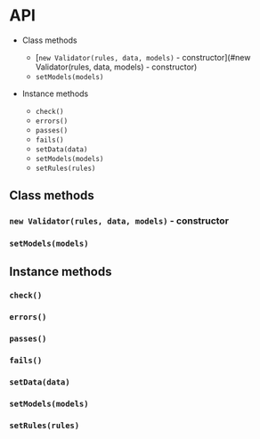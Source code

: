 # API

* Class methods
	* [`new Validator(rules, data, models)` - constructor](#new Validator(rules, data, models) - constructor)
	* `setModels(models)`

* Instance methods

	* `check()`
	* `errors()`
	* `passes()`
	* `fails()`
	* `setData(data)`
	* `setModels(models)`
	* `setRules(rules)`

## Class methods

### `new Validator(rules, data, models)` - constructor

### `setModels(models)`


## Instance methods

### `check()`

### `errors()`

### `passes()`

### `fails()`

### `setData(data)`

### `setModels(models)`

### `setRules(rules)`

